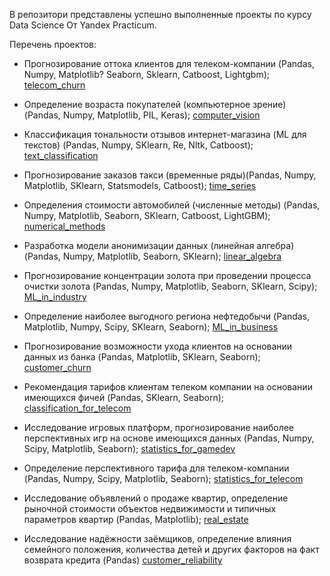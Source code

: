 В репозитори представлены успешно выполненные проекты по курсу Data Science От Yandex Practicum.

Перечень проектов:

- Прогнозирование оттока клиентов для телеком-компании (Pandas, Numpy, Matplotlib? Seaborn, Sklearn, Catboost, Lightgbm);
  [telecom_churn](https://github.com/ISHUNYAT/YP_PROJECTS/blob/main/telecom_churn)
  
- Определение возраста покупателей (компьютерное зрение) (Pandas, Numpy, Matplotlib, PIL, Keras);
  [computer_vision](https://github.com/ISHUNYAT/YP_PROJECTS/blob/main/computer_vision)
  
- Классификация тональности отзывов интернет-магазина (ML для текстов) (Pandas, Numpy, SKlearn, Re, Nltk, Catboost);
  [text_classification](https://github.com/ISHUNYAT/YP_PROJECTS/blob/main/text_classification)
  
- Прогнозирование заказов такси (временные ряды)(Pandas, Numpy, Matplotlib, SKlearn, Statsmodels, Catboost);
  [time_series](https://github.com/ISHUNYAT/YP_PROJECTS/blob/main/time_series)
  
- Определения стоимости автомобилей (численные методы) (Pandas, Numpy, Matplotlib, Seaborn, SKlearn, Catboost, LightGBM);
  [numerical_methods](https://github.com/ISHUNYAT/YP_PROJECTS/blob/main/numerical_methods)
  
- Разработка модели анонимизации данных (линейная алгебра) (Pandas, Numpy, Matplotlib, Seaborn, SKlearn);
  [linear_algebra](https://github.com/ISHUNYAT/YP_PROJECTS/blob/main/linear_algebra)
  
- Прогнозирование концентрации золота при проведении процесса очистки золота (Pandas, Numpy, Matplotlib, Seaborn, SKlearn, Scipy);
  [ML_in_industry](https://github.com/ISHUNYAT/YP_PROJECTS/blob/main/ML_in_industry)
  
- Определение наиболее выгодного региона нефтедобычи (Pandas, Matplotlib, Numpy, Scipy, SKlearn, Seaborn);
  [ML_in_business](https://github.com/ISHUNYAT/YP_PROJECTS/blob/main/ML_in_business)
  
- Прогнозирование возможности ухода клиентов на основании данных из банка (Pandas, Matplotlib, SKlearn, Seaborn);
  [customer_churn](https://github.com/ISHUNYAT/YP_PROJECTS/blob/main/customer_churn)
  
- Рекомендация тарифов клиентам телеком компании на основании имеющихся фичей (Pandas, SKlearn, Seaborn);
  [classification_for_telecom](https://github.com/ISHUNYAT/YP_PROJECTS/blob/main/classification_for_telecom)
  
- Исследование игровых платформ, прогнозирование наиболее перспективных игр на основе имеющихся данных (Pandas, Numpy, Scipy, Matplotlib, Seaborn);
  [statistics_for_gamedev](https://github.com/ISHUNYAT/YP_PROJECTS/blob/main/statistics)
  
- Определение перспективного тарифа для телеком-компании (Pandas, Numpy, Scipy, Matplotlib, Seaborn);
  [statistics_for_telecom](https://github.com/ISHUNYAT/YP_PROJECTS/blob/main/statistics_for_telecom)
  
- Исследование объявлений о продаже квартир, определение рыночной стоимости объектов недвижимости и типичных параметров квартир (Pandas, Matplotlib);
  [real_estate](https://github.com/ISHUNYAT/YP_PROJECTS/blob/main/real_estate)
  
- Исследование надёжности заёмщиков, определение влияния семейного положения, количества детей и других факторов на факт возврата кредита (Pandas)
  [customer_reliability](https://github.com/ISHUNYAT/YP_PROJECTS/blob/main/customer_reliability)
